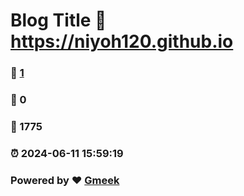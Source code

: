 # Blog Title :link: https://niyoh120.github.io 
### :page_facing_up: [1](https://niyoh120.github.io/tag.html) 
### :speech_balloon: 0 
### :hibiscus: 1775 
### :alarm_clock: 2024-06-11 15:59:19 
### Powered by :heart: [Gmeek](https://github.com/Meekdai/Gmeek)
